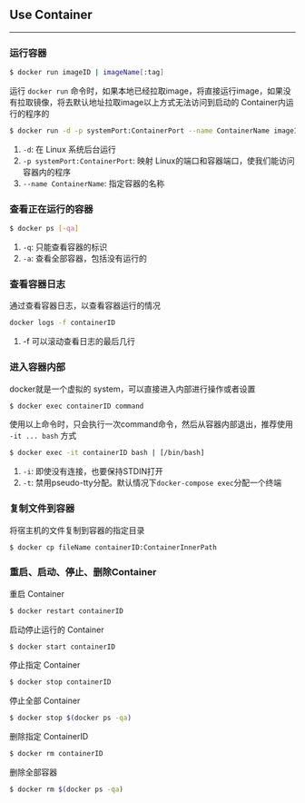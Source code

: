 ## Use Container

---

### 运行容器

```sh
$ docker run imageID | imageName[:tag]
```

运行 `docker run` 命令时，如果本地已经拉取image，将直接运行image，如果没有拉取镜像，将去默认地址拉取image以上方式无法访问到启动的 Container内运行的程序的

```sh
$ docker run -d -p systemPort:ContainerPort --name ContainerName imageID | imageName[:tag]
```

1. `-d`: 在 Linux 系统后台运行
2. `-p systemPort:ContainerPort`: 映射 Linux的端口和容器端口，使我们能访问容器内的程序
3. `--name ContainerName`: 指定容器的名称

### 查看正在运行的容器

```sh
$ docker ps [-qa]
```

1. `-q`: 只能查看容器的标识
2. `-a`: 查看全部容器，包括没有运行的

### 查看容器日志

通过查看容器日志，以查看容器运行的情况

```sh
docker logs -f containerID
```

1. -f 可以滚动查看日志的最后几行

### 进入容器内部

docker就是一个虚拟的 system，可以直接进入内部进行操作或者设置

```sh
$ docker exec containerID command
```

使用以上命令时，只会执行一次command命令，然后从容器内部退出，推荐使用 `-it ... bash` 方式

```sh
$ docker exec -it containerID bash | [/bin/bash]
```

1. `-i`: 即使没有连接，也要保持STDIN打开
2. `-t`: 禁用pseudo-tty分配。默认情况下`docker-compose exec`分配一个终端

### 复制文件到容器

将宿主机的文件复制到容器的指定目录

```sh
$ docker cp fileName containerID:ContainerInnerPath
```

### 重启、启动、停止、删除Container

重启 Container

```sh
$ docker restart containerID
```

启动停止运行的 Container

```sh
$ docker start containerID
```

停止指定 Container

```sh
$ docker stop containerID
```

停止全部 Container

```sh
$ docker stop $(docker ps -qa)
```

删除指定 ContainerID

```sh
$ docker rm containerID
```

删除全部容器

```sh
$ docker rm $(docker ps -qa)
```